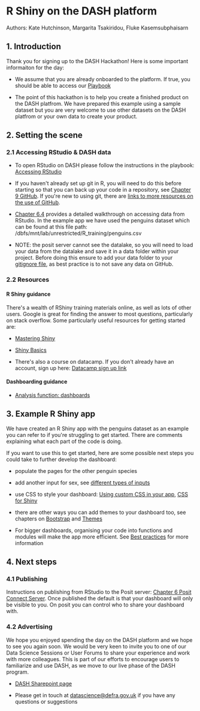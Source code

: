 # R Shiny on the DASH platform

Authors: Kate Hutchinson, Margarita Tsakiridou, Fluke Kasemsubphaisarn

## 1. Introduction

Thank you for signing up to the DASH Hackathon! Here is some important informaiton for the day:

-  We assume that you are already onboarded to the platform. If true, you should be able to access our [Playbook](https://dap-prd2-connect.azure.defra.cloud/DASH-Playbook/#content)

-  The point of this hackathon is to help you create a finished product on the DASH platfrom. We have prepared this example using a sample dataset but you are very welcome to use other datasets on the DASH platfrom or your own data to create your product.

## 2. Setting the scene

### 2.1 Accessing RStudio & DASH data

-  To open RStudio on DASH please follow the instructions in the playbook: [Accessing RStudio](https://dap-prd2-connect.azure.defra.cloud/DASH-Playbook/rstudio.html)

-  If you haven't already set up git in R, you will need to do this before starting so that you can back up your code in a repository, see [Chapter 9 GitHub](https://dap-prd2-connect.azure.defra.cloud/DASH-Playbook/git.html#getting-set-up). If you're new to using git, there are [links to more resources on the use of GitHub](https://dap-prd2-connect.azure.defra.cloud/DASH-Playbook/git.html#uggithub).

-  [Chapter 6.4](https://dap-prd2-connect.azure.defra.cloud/DASH-Playbook/rstudio.html#rsdata) provides a detailed walkthrough on accessing data from RStudio. In the example app we have used the penguins dataset which can be found at this file path: /dbfs/mnt/lab/unrestricted/R_training/penguins.csv

-  NOTE: the posit server cannot see the datalake, so you will need to load your data from the datalake and save it in a data folder within your project. Before doing this ensure to add your data folder to your [gitignore file](https://git-scm.com/docs/gitignore), as best practice is to not save any data on GitHub. 

### 2.2 Resources

#### R Shiny guidance

There's a wealth of RShiny training materials online, as well as lots of other users. Google is great for finding the answer to most questions, particularly on stack overflow. Some particularly useful resources for getting started are:

-  [Mastering Shiny](https://mastering-shiny.org/index.html)

-  [Shiny Basics](https://shiny.posit.co/r/getstarted/shiny-basics/lesson1/index.html)

-  There's also a course on datacamp. If you don't already have an account, sign up here: [Datacamp sign up link](https://www.datacamp.com/business/partners/Defra-and-datacamp-partnership)

#### Dashboarding guidance

-  [Analysis function: dashboards](https://analysisfunction.civilservice.gov.uk/policy-store/top-tips-for-designing-dashboards/)

## 3. Example R Shiny app

We have created an R Shiny app with the penguins dataset as an example you can refer to if you're struggling to get started. There are comments explaining what each part of the code is doing. 

If you want to use this to get started, here are some possible next steps you could take to further develop the dashboard:

-  populate the pages for the other penguin species

-  add another input for sex, see [different types of inputs](https://mastering-shiny.org/basic-ui.html)

-  use CSS to style your dashboard: [Using custom CSS in your app](https://shiny.posit.co/r/articles/build/css/), [CSS for Shiny](https://unleash-shiny.rinterface.com/beautify-css)

-  there are other ways you can add themes to your dashboard too, see chapters on [Bootstrap](https://mastering-shiny.org/action-layout.html#bootstrap) and [Themes](https://mastering-shiny.org/action-layout.html#themes)

-  For bigger dashboards, organising your code into functions and modules will make the app more efficient. See [Best practices](https://mastering-shiny.org/scaling-intro.html) for more information


## 4. Next steps

### 4.1 Publishing

Instructions on publishing from RStudio to the Posit server: [Chapter 6 Posit Connect Server](https://dap-prd2-connect.azure.defra.cloud/DASH-Playbook/positconnect.html#ugrsc). Once published the default is that your dashboard will only be visible to you. On posit you can control who to share your dashboard with. 

### 4.2 Advertising

We hope you enjoyed spending the day on the DASH platform and we hope to see you again soon. We would be very keen to invite you to one of our Data Science Sessions or User Forums to share your experience and work with more colleagues. This is part of our efforts to encourage users to familiarize and use DASH, as we move to our live phase of the DASH program.

-  [DASH Sharepoint page](https://defra.sharepoint.com/sites/Community448/SitePages/Welcome-to-the-Data-Science-Centre-of-Excellence.aspx)

-  Please get in touch at datascience@defra.gov.uk if you have any questions or suggestions

